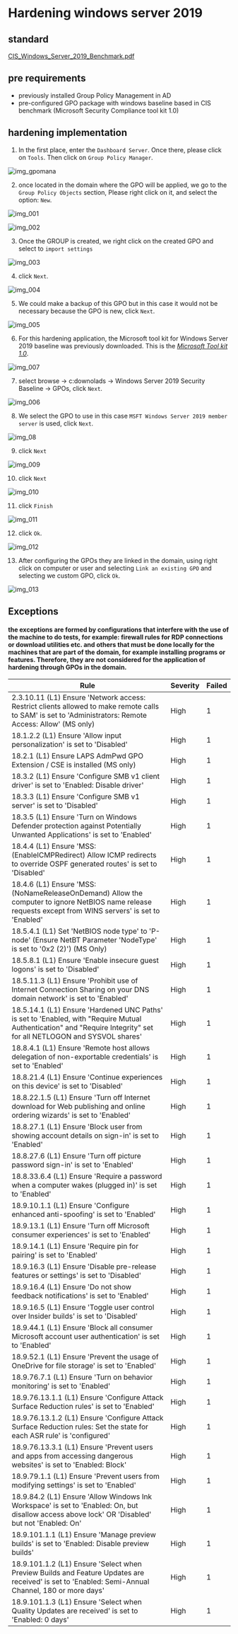 # Hardening windows server 2019

## standard

[CIS_Windows_Server_2019_Benchmark.pdf](https://github.com/htorresi/Doc_juiced/files/7689051/CIS_Windows_Server_2019_Benchmark.pdf)

## pre requirements

* previously installed Group Policy Management in AD
* pre-configured GPO package with windows baseline based in CIS benchmark (Microsoft Security Compliance tool kit 1.0)

## hardening implementation

1. In the first place, enter the `Dashboard Server`. Once there, please click on `Tools`. Then click on `Group Policy Manager`.

![img_gpomana](https://user-images.githubusercontent.com/85255387/145480011-9ebbf84c-f937-407e-8349-f93fb02931b7.png)

2. once located in the domain where the GPO will be applied, we go to the `Group Policy Objects` section, Please right click on it, and select the option: `New`.

![img_001](https://user-images.githubusercontent.com/85255387/145480065-1fc0e1ad-c41b-4f6f-9c45-de8c77074959.png)

![img_002](https://user-images.githubusercontent.com/85255387/145480090-ab8f5bb8-68ed-40ca-b0f0-7f912657d79c.png)

3. Once the GROUP is created, we right click on the created GPO and select to `import settings`

![img_003](https://user-images.githubusercontent.com/85255387/145480113-0da2f904-ca07-4fb9-ac8d-9f07fda4e224.png)

4. click `Next`.

![img_004](https://user-images.githubusercontent.com/85255387/145480190-76ebfdeb-448e-478e-9b43-b16cf90170ee.png)

5. We could make a backup of this GPO but in this case it would not be necessary because the GPO is new, click `Next`.

![img_005](https://user-images.githubusercontent.com/85255387/145480177-4be91bb8-ef42-4ee8-80c1-4432506d6604.png)

6. For this hardening application, the Microsoft tool kit for Windows Server 2019 baseline was previously downloaded.
This is the *[Microsoft Tool kit 1.0](https://www.microsoft.com/en-us/download/details.aspx?id=55319)*.

![img_007](https://user-images.githubusercontent.com/85255387/145480810-03136873-335c-45e2-8bfa-a13642b711f6.png)

7. select browse -> c:downolads -> Windows Server 2019 Security Baseline -> GPOs, click `Next`.

![img_006](https://user-images.githubusercontent.com/85255387/145480880-af35eb47-caec-43e4-9f75-48ab1ed9c467.png)

8. We select the GPO to use in this case `MSFT Windows Server 2019 member server` is used, click `Next`.

![img_08](https://user-images.githubusercontent.com/85255387/145480906-fa73caf3-a766-4d19-ad34-80e2f1df2a69.png)

9. click `Next`

![img_009](https://user-images.githubusercontent.com/85255387/145480940-c96e5eee-784f-491f-83be-693b9c9c10e6.png)

10. click `Next`

![img_010](https://user-images.githubusercontent.com/85255387/145480952-136cb70c-ae97-45e6-beb8-25e3f404df7f.png)

11. click `Finish`

![img_011](https://user-images.githubusercontent.com/85255387/145480976-177aabb7-08f9-431d-b837-6183452b154a.png)

12. click `Ok`.

![img_012](https://user-images.githubusercontent.com/85255387/145481015-a293386e-275e-4069-b3fc-1b725352093f.png)

13. After configuring the GPOs they are linked in the domain, using right click on computer or user and selecting `Link an existing GPO` and selecting we custom GPO, click `Ok`.

![img_013](https://user-images.githubusercontent.com/85255387/145481030-f0de12b0-b516-436f-b7cd-0b25106b3986.png)

## Exceptions

#### the exceptions are formed by configurations that interfere with the use of the machine to do tests, for example: firewall rules for RDP connections or download utilities etc. and others that must be done locally for the machines that are part of the domain, for example installing programs or features. Therefore, they are not considered for the application of hardening through GPOs in the domain.

| Rule                                                                                                                                                                | Severity | Failed |
| ------------------------------------------------------------------------------------------------------------------------------------------------------------------- | -------- | ------ |
| 2.3.10.11 (L1) Ensure 'Network access: Restrict clients allowed to make remote calls to SAM' is set to 'Administrators: Remote Access: Allow' (MS only)             | High     | 1      |
| 18.1.2.2 (L1) Ensure 'Allow input personalization' is set to 'Disabled'                                                                                             | High     | 1      |
| 18.2.1 (L1) Ensure LAPS AdmPwd GPO Extension / CSE is installed (MS only)                                                                                           | High     | 1      |
| 18.3.2 (L1) Ensure 'Configure SMB v1 client driver' is set to 'Enabled: Disable driver'                                                                             | High     | 1      |
| 18.3.3 (L1) Ensure 'Configure SMB v1 server' is set to 'Disabled'                                                                                                   | High     | 1      |
| 18.3.5 (L1) Ensure 'Turn on Windows Defender protection against Potentially Unwanted Applications' is set to 'Enabled'                                              | High     | 1      |
| 18.4.4 (L1) Ensure 'MSS: (EnableICMPRedirect) Allow ICMP redirects to override OSPF generated routes' is set to 'Disabled'                                          | High     | 1      |
| 18.4.6 (L1) Ensure 'MSS: (NoNameReleaseOnDemand) Allow the computer to ignore NetBIOS name release requests except from WINS servers' is set to 'Enabled'           | High     | 1      |
| 18.5.4.1 (L1) Set 'NetBIOS node type' to 'P-node' (Ensure NetBT Parameter 'NodeType' is set to '0x2 (2)') (MS Only)                                                 | High     | 1      |
| 18.5.8.1 (L1) Ensure 'Enable insecure guest logons' is set to 'Disabled'                                                                                            | High     | 1      |
| 18.5.11.3 (L1) Ensure 'Prohibit use of Internet Connection Sharing on your DNS domain network' is set to 'Enabled'                                                  | High     | 1      |
| 18.5.14.1 (L1) Ensure 'Hardened UNC Paths' is set to 'Enabled, with "Require Mutual Authentication" and "Require Integrity" set for all NETLOGON and SYSVOL shares' | High     | 1      |
| 18.8.4.1 (L1) Ensure 'Remote host allows delegation of non-exportable credentials' is set to 'Enabled'                                                              | High     | 1      |
| 18.8.21.4 (L1) Ensure 'Continue experiences on this device' is set to 'Disabled'                                                                                    | High     | 1      |
| 18.8.22.1.5 (L1) Ensure 'Turn off Internet download for Web publishing and online ordering wizards' is set to 'Enabled'                                             | High     | 1      |
| 18.8.27.1 (L1) Ensure 'Block user from showing account details on sign-in' is set to 'Enabled'                                                                      | High     | 1      |
| 18.8.27.6 (L1) Ensure 'Turn off picture password sign-in' is set to 'Enabled'                                                                                       | High     | 1      |
| 18.8.33.6.4 (L1) Ensure 'Require a password when a computer wakes (plugged in)' is set to 'Enabled'                                                                 | High     | 1      |
| 18.9.10.1.1 (L1) Ensure 'Configure enhanced anti-spoofing' is set to 'Enabled'                                                                                      | High     | 1      |
| 18.9.13.1 (L1) Ensure 'Turn off Microsoft consumer experiences' is set to 'Enabled'                                                                                 | High     | 1      |
| 18.9.14.1 (L1) Ensure 'Require pin for pairing' is set to 'Enabled'                                                                                                 | High     | 1      |
| 18.9.16.3 (L1) Ensure 'Disable pre-release features or settings' is set to 'Disabled'                                                                               | High     | 1      |
| 18.9.16.4 (L1) Ensure 'Do not show feedback notifications' is set to 'Enabled'                                                                                      | High     | 1      |
| 18.9.16.5 (L1) Ensure 'Toggle user control over Insider builds' is set to 'Disabled'                                                                                | High     | 1      |
| 18.9.44.1 (L1) Ensure 'Block all consumer Microsoft account user authentication' is set to 'Enabled'                                                                | High     | 1      |
| 18.9.52.1 (L1) Ensure 'Prevent the usage of OneDrive for file storage' is set to 'Enabled'                                                                          | High     | 1      |
| 18.9.76.7.1 (L1) Ensure 'Turn on behavior monitoring' is set to 'Enabled'                                                                                           | High     | 1      |
| 18.9.76.13.1.1 (L1) Ensure 'Configure Attack Surface Reduction rules' is set to 'Enabled'                                                                           | High     | 1      |
| 18.9.76.13.1.2 (L1) Ensure 'Configure Attack Surface Reduction rules: Set the state for each ASR rule' is 'configured'                                              | High     | 1      |
| 18.9.76.13.3.1 (L1) Ensure 'Prevent users and apps from accessing dangerous websites' is set to 'Enabled: Block'                                                    | High     | 1      |
| 18.9.79.1.1 (L1) Ensure 'Prevent users from modifying settings' is set to 'Enabled'                                                                                 | High     | 1      |
| 18.9.84.2 (L1) Ensure 'Allow Windows Ink Workspace' is set to 'Enabled: On, but disallow access above lock' OR 'Disabled' but not 'Enabled: On'                     | High     | 1      |
| 18.9.101.1.1 (L1) Ensure 'Manage preview builds' is set to 'Enabled: Disable preview builds'                                                                        | High     | 1      |
| 18.9.101.1.2 (L1) Ensure 'Select when Preview Builds and Feature Updates are received' is set to 'Enabled: Semi-Annual Channel, 180 or more days'                   | High     | 1      |
| 18.9.101.1.3 (L1) Ensure 'Select when Quality Updates are received' is set to 'Enabled: 0 days'                                                                     | High     | 1      |
